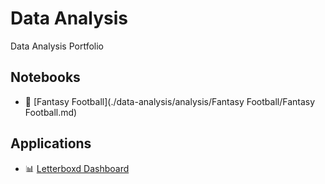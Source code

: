 # Data Analysis

Data Analysis Portfolio

## Notebooks

- 🏈 [Fantasy Football](./data-analysis/analysis/Fantasy Football/Fantasy Football.md)

## Applications

- 📊 [Letterboxd Dashboard](https://alexbatistaarantes.github.io/letterboxd-dashboard/)
